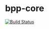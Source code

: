 # bpp-core

[![Build Status](https://travis-ci.org/richelbilderbeek/bpp-core.svg?branch=master)](https://travis-ci.org/richelbilderbeek/bpp-core)